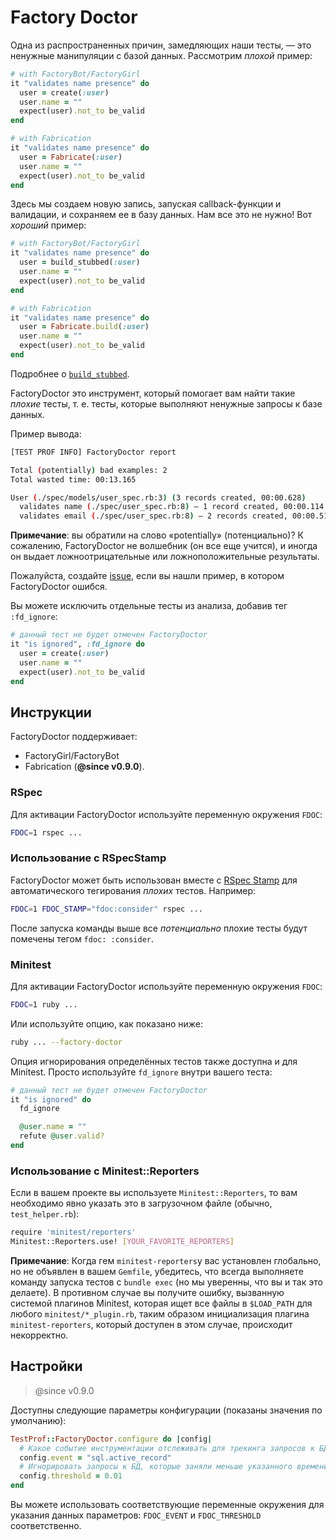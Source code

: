 # Factory Doctor

Одна из распространенных причин, замедляющих наши тесты, — это ненужные манипуляции с базой данных. Рассмотрим _плохой_ пример:

```ruby
# with FactoryBot/FactoryGirl
it "validates name presence" do
  user = create(:user)
  user.name = ""
  expect(user).not_to be_valid
end

# with Fabrication
it "validates name presence" do
  user = Fabricate(:user)
  user.name = ""
  expect(user).not_to be_valid
end
```

Здесь мы создаем новую запись, запуская callback-функции и валидации, и сохраняем ее в базу данных. Нам все это не нужно!  Вот _хороший_ пример:

```ruby
# with FactoryBot/FactoryGirl
it "validates name presence" do
  user = build_stubbed(:user)
  user.name = ""
  expect(user).not_to be_valid
end

# with Fabrication
it "validates name presence" do
  user = Fabricate.build(:user)
  user.name = ""
  expect(user).not_to be_valid
end
```

Подробнее о [`build_stubbed`](https://robots.thoughtbot.com/use-factory-girls-build-stubbed-for-a-faster-test).

FactoryDoctor это инструмент, который помогает вам найти такие _плохие_ тесты, т. е. тесты, которые выполняют ненужные запросы к базе данных.

Пример вывода:

```sh
[TEST PROF INFO] FactoryDoctor report

Total (potentially) bad examples: 2
Total wasted time: 00:13.165

User (./spec/models/user_spec.rb:3) (3 records created, 00:00.628)
  validates name (./spec/user_spec.rb:8) – 1 record created, 00:00.114
  validates email (./spec/user_spec.rb:8) – 2 records created, 00:00.514
```

**Примечание**: вы обратили на слово «potentially» (потенциально)? К сожалению, FactoryDoctor не волшебник (он все еще учится),
и иногда он выдает ложноотрицательные или ложноположительные результаты.

Пожалуйста, создайте [issue](https://github.com/test-prof/test-prof/issues), если вы нашли пример, в котором FactoryDoctor ошибся.

Вы можете исключить отдельные тесты из анализа, добавив  тег `:fd_ignore`:

```ruby
# данный тест не будет отмечен FactoryDoctor
it "is ignored", :fd_ignore do
  user = create(:user)
  user.name = ""
  expect(user).not_to be_valid
end
```

## Инструкции

FactoryDoctor поддерживает:

- FactoryGirl/FactoryBot
- Fabrication (**@since v0.9.0**).

### RSpec

Для активации FactoryDoctor используйте переменную окружения `FDOC`:

```sh
FDOC=1 rspec ...
```

### Использование с RSpecStamp

FactoryDoctor может быть использован вместе с [RSpec Stamp](../recipes/rspec_stamp.md) для автоматического тегирования _плохих_ тестов. Например:

```sh
FDOC=1 FDOC_STAMP="fdoc:consider" rspec ...
```

После запуска команды выше все _потенциально_ плохие тесты будут помечены тегом `fdoc: :consider`.

### Minitest

Для активации FactoryDoctor используйте переменную окружения `FDOC`:

```sh
FDOC=1 ruby ...
```

Или используйте опцию, как показано ниже:

```sh
ruby ... --factory-doctor
```

Опция игнорирования определённых тестов также доступна и для Minitest.
Просто используйте `fd_ignore` внутри вашего теста:

```ruby
# данный тест не будет отмечен FactoryDoctor
it "is ignored" do
  fd_ignore

  @user.name = ""
  refute @user.valid?
end
```

### Использование с Minitest::Reporters

Если в вашем проекте вы используете `Minitest::Reporters`,
то вам необходимо явно указать это в загрузочном файле (обычно, `test_helper.rb`):

```sh
require 'minitest/reporters'
Minitest::Reporters.use! [YOUR_FAVORITE_REPORTERS]
```

**Примечание**: Когда гем `minitest-reporters`у вас установлен глобально, но не объявлен в вашем `Gemfile`,
убедитесь, что всегда выполняете команду запуска тестов с `bundle exec` (но мы уверенны, что вы и так это делаете).
В противном случае вы получите ошибку, вызванную системой плагинов Minitest, которая ищет все файлы в `$LOAD_PATH` для любого `minitest/*_plugin.rb`,
таким образом инициализация плагина `minitest-reporters`, который доступен в этом случае, происходит некорректно.

## Настройки

> @since v0.9.0

Доступны следующие параметры конфигурации (показаны значения по умолчанию):

```ruby
TestProf::FactoryDoctor.configure do |config|
  # Какое событие инструментации отслеживать для трекинга запросов к БД
  config.event = "sql.active_record"
  # Игнорировать запросы к БД, которые заняли меньше указанного времени (в секундах)
  config.threshold = 0.01
end
```

Вы можете использовать соответствующие переменные окружения для указания данных параметров: `FDOC_EVENT` и `FDOC_THRESHOLD` соответственно.
